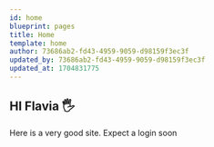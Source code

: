 ```yaml
---
id: home
blueprint: pages
title: Home
template: home
author: 73686ab2-fd43-4959-9059-d98159f3ec3f
updated_by: 73686ab2-fd43-4959-9059-d98159f3ec3f
updated_at: 1704831775
---
```

## HI Flavia 🖐️

Here is a very good site. Expect a login soon
